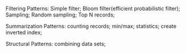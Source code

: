 Filtering Patterns: Simple filter; Bloom filter(efficient probabilistic filter); Sampling; Random sampling; Top N records;

Summarization Patterns: counting records; min/max; statistics; create inverted index;

Structural Patterns: combining data sets;
